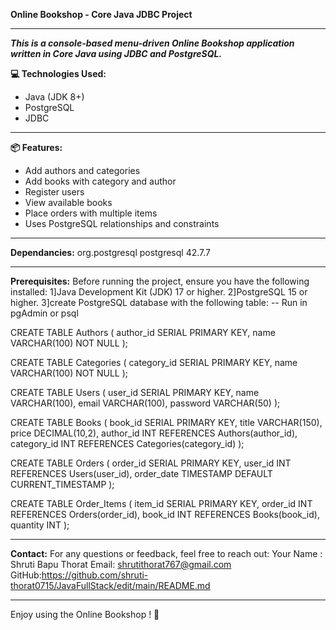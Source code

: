 **Online Bookshop - Core Java JDBC Project**
_______________________________________________________________________________________________________________________________
***This is a console-based menu-driven Online Bookshop application written in Core Java using JDBC and PostgreSQL.***

**💻 Technologies Used:**
- Java (JDK 8+)
- PostgreSQL
- JDBC
_____________________________________________________________________________________________________________________________
 **📦 Features:**
- Add authors and categories
- Add books with category and author
- Register users
- View available books
- Place orders with multiple items
- Uses PostgreSQL relationships and constraints
____________________________________________________________________________________________________________________________
**Dependancies:**
<dependencies><dependency>
    <groupId>org.postgresql</groupId>
    <artifactId>postgresql</artifactId>
    <version>42.7.7</version>
</dependency></dependencies>
____________________________________________________________________________________________________________________________
**Prerequisites:**
Before running the project, ensure you have the following installed:
1]Java Development Kit (JDK) 17 or higher.
2]PostgreSQL 15 or higher.
3]create PostgreSQL database with the following table:
   -- Run in pgAdmin or psql

CREATE TABLE Authors (
    author_id SERIAL PRIMARY KEY,
    name VARCHAR(100) NOT NULL
);

CREATE TABLE Categories (
    category_id SERIAL PRIMARY KEY,
    name VARCHAR(100) NOT NULL
);

CREATE TABLE Users (
    user_id SERIAL PRIMARY KEY,
    name VARCHAR(100),
    email VARCHAR(100),
    password VARCHAR(50)
);

CREATE TABLE Books (
    book_id SERIAL PRIMARY KEY,
    title VARCHAR(150),
    price DECIMAL(10,2),
    author_id INT REFERENCES Authors(author_id),
    category_id INT REFERENCES Categories(category_id)
);

CREATE TABLE Orders (
    order_id SERIAL PRIMARY KEY,
    user_id INT REFERENCES Users(user_id),
    order_date TIMESTAMP DEFAULT CURRENT_TIMESTAMP
);

CREATE TABLE Order_Items (
    item_id SERIAL PRIMARY KEY,
    order_id INT REFERENCES Orders(order_id),
    book_id INT REFERENCES Books(book_id),
    quantity INT
);
_______________________________________________________________________________________________________________________________ 
**Contact:**
For any questions or feedback, feel free to reach out:
Your Name : Shruti Bapu Thorat
Email: shrutithorat767@gmail.com
GitHub:https://github.com/shruti-thorat0715/JavaFullStack/edit/main/README.md
_______________________________________________________________________________________________________________________________
Enjoy using the Online Bookshop ! 🚀


 
 
 
 
 
 
 
 
 
 
 
 
 
 
 
 
 
 
 
 
 
  
